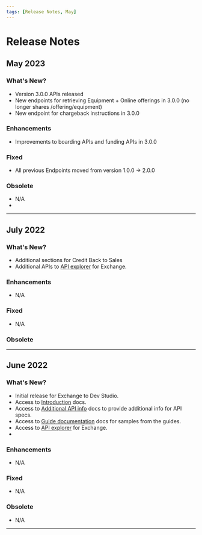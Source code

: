 ```yaml
---
tags: [Release Notes, May]
---
```


# Release Notes

## May 2023

### What's New?

- Version 3.0.0 APIs released
- New endpoints for retrieving Equipment + Online offerings in 3.0.0 (no longer shares /offering/equipment)
- New endpoint for chargeback instructions in 3.0.0
### Enhancements

- Improvements to boarding APIs and funding APIs in 3.0.0

### Fixed

- All previous Endpoints moved from version 1.0.0 -> 2.0.0

### Obsolete

- N/A
- 
---

## July 2022

### What's New?

- Additional sections for Credit Back to Sales
- Additional APIs to [API explorer](../api?type=post&path=/v1/apis) for Exchange.

### Enhancements

- N/A

### Fixed

- N/A

### Obsolete

---

## June 2022

### What's New?

- Initial release for Exchange to Dev Studio.
- Access to [Introduction](?path=docs/introduction/exchange-intro.md) docs.
- Access to [Additional API info](?path=docs/getting-started/api-info.md) docs to provide additional info for API specs.
- Access to  [Guide documentation](?path=docs/introduction/exchange-boarding-guide.md) docs for samples from the guides.
- Access to [API explorer](../api?type=post&path=/v1/apis) for Exchange.
- 
### Enhancements

- N/A

### Fixed

- N/A

### Obsolete

- N/A

---
